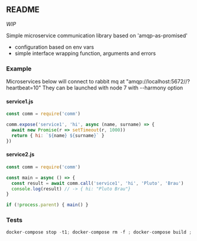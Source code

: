 README
------

*WIP*

Simple microservice communication library based on 'amqp-as-promised'
- configuration based on env vars
- simple interface wrapping function, arguments and errors


### Example

Microservices below will connect to rabbit mq at "amqp://localhost:5672//?heartbeat=10"
They can be launched with node 7 with --harmony option


#### service1.js

```javascript
const comm = require('comm')

comm.expose('service1', 'hi', async (name, surname) => {
  await new Promise(r => setTimeout(r, 1000))
  return { hi: `${name} ${surname}` }
})
```

#### service2.js

```javascript
const comm = require('comm')

const main = async () => {
  const result = await comm.call('service1', 'hi', 'Pluto', 'Brau')
  console.log(result) // -> { hi: "Pluto Brau"}
}

if (!process.parent) { main() }
```


### Tests

```javascript
docker-compose stop -t1; docker-compose rm -f ; docker-compose build ; docker-compose up test
```
